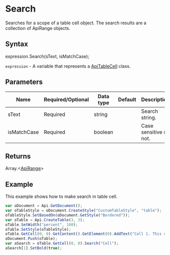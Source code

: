 # Search

Searches for a scope of a table cell object. The search results are a collection of ApiRange objects.

## Syntax

expression.Search(sText, isMatchCase);

`expression` - A variable that represents a [ApiTableCell](../ApiTableCell.md) class.

## Parameters

| **Name** | **Required/Optional** | **Data type** | **Default** | **Description** |
| ------------- | ------------- | ------------- | ------------- | ------------- |
| sText | Required | string |  | Search string. |
| isMatchCase | Required | boolean |  | Case sensitive or not. |

## Returns

Array.\<[ApiRange](../../ApiRange/ApiRange.md)>

## Example

This example shows how to make search in table cell.

```javascript
var oDocument = Api.GetDocument();
var oTableStyle = oDocument.CreateStyle("CustomTableStyle", "table");
oTableStyle.SetBasedOn(oDocument.GetStyle("Bordered"));
var oTable = Api.CreateTable(3, 3);
oTable.SetWidth("percent", 100);
oTable.SetStyle(oTableStyle);
oTable.GetCell(0, 0).GetContent().GetElement(0).AddText("Cell 1. This cell is in the first row.");
oDocument.Push(oTable);
var aSearch = oTable.GetCell(0, 0).Search("Cell");
aSearch[1].SetBold(true);
```
